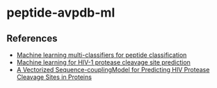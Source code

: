 # peptide-avpdb-ml

## References
- [Machine learning multi-classifiers for peptide classification](https://link.springer.com/article/10.1007/s00521-007-0170-2)
- [Machine learning for HIV-1 protease cleavage site prediction](https://www.sciencedirect.com/science/article/abs/pii/S0167865506000717)
- [A Vectorized Sequence-couplingModel for Predicting HIV Protease
Cleavage Sites in Proteins](https://pdf.sciencedirectassets.com/778417/1-s2.0-S0021925819X80618/1-s2.0-S0021925819852857/main.pdf?X-Amz-Security-Token=IQoJb3JpZ2luX2VjEOz%2F%2F%2F%2F%2F%2F%2F%2F%2F%2FwEaCXVzLWVhc3QtMSJHMEUCIQC5lZ7gGvlbiVE3l2r9dOH1tWsTwmJIN1Nh0a9wuK8uRQIgDATe0SqYzDDoXtgJ6J7IPLZBxnWq3zUjiuQkamAqYVwq2wQI9P%2F%2F%2F%2F%2F%2F%2F%2F%2F%2FARAEGgwwNTkwMDM1NDY4NjUiDCGEZqT%2FC8moh0vLYiqvBEY9dVQKtexQC%2FZCvg1Qw9CxVmZqihKuw2zg4VYJBAIODN6FpRXHji5OvlEsgU0P9YiRWPTp8xf3w43uPrrKc3acysSNmdJbHY6bQvCMBRLuCHhA4Fe%2F8Gtyw5S4F%2BjSJ%2FfSQtrBtv6%2F330Za%2BUE5sWd1umlrPU8xFX74bn%2Bq%2FmPnw68QsZv%2Bu23IFdBTP558hF0GWMlRs4e3VNfybQSVZ4WZcXuOvn9ry5ny6S5O6yQqNjjuoq8BbL4FyHwopFramp2D2KXyXydaWxqtXTRgmo0zDvxNusp9uG6Hxfj2RGwFMdMKc3JGKW2mkl%2F31BGkT4BgmUTUt0Iey8oJTQszgv%2Fc0cvehsCpC%2Bm0su9q%2Fn4KfuupjH1GM9RJXbAKv6DhPb6sEeINfCSJvUZpGu001i5P3J2HZK8gbLrGtyDvwAOIQYk0z%2By7T0Q3W6pZ5eCQYHL2F7NJ7igtyGDyvcxY%2Fsl0jyN%2BXJXgPPndjUFMthobYGRdlrw9%2BKFc2Gv4p9If8NlUODpFY3E5cQ71A9nXgKTFO6VvIKOjA2GX4UkXngM2JMSossJM%2BX9axuBy5LEMBXe6L1B3rjnodqCldANPsRuIZeWiALmg2%2BO%2BP9mcONPMw6aeDDY6wsi%2BS7uWz1Ob%2FAVu%2B1htkRzDCfGRqPKGk4kUcsF20tHq3VxgvC%2FAl8s%2BQrGp0ea6iM%2FHKAE09sLFYSC6eZzzubMPxAkTRb1ZBlLbYSZBWZ4vGJ3nI2ZnBAw7sO4lQY6qQH9VihxAo4rKj6cJvBiIl8SLtLB2BSdtsGU%2BVreRIINH8tpi7PvgivLUSG%2BC3%2BgI3kIn04nnMeWfOTmGO48hJmrZbXayw%2Bsgi821wNPsLZnKPtbuYKkcic8sqrM4%2B1JO6NiSFzzGC4UOqYjD%2BSCvhBKVULoiQ163TGrop7TeCsqFzumkWqPTadtYgu28l%2F%2BMU2zSU1k6NhlLxQ44CJ9YvYuPSBhbNpPsUX%2B&X-Amz-Algorithm=AWS4-HMAC-SHA256&X-Amz-Date=20220618T203423Z&X-Amz-SignedHeaders=host&X-Amz-Expires=300&X-Amz-Credential=ASIAQ3PHCVTYV5CRTI66%2F20220618%2Fus-east-1%2Fs3%2Faws4_request&X-Amz-Signature=f1f4f36076d12eff5d45a7b42b369e4f4160576bc4c5905d23aaec6510c6de86&hash=96f1572dcd25afeedc9b741bfc99e00cd52ab264aaf7b9b8b670808a63defe03&host=68042c943591013ac2b2430a89b270f6af2c76d8dfd086a07176afe7c76c2c61&pii=S0021925819852857&tid=spdf-b12e85b5-2776-4d99-ba6e-168f7b02855c&sid=b1c4bb0c478f09433e896920350a16cc121cgxrqa&type=client&ua=4d5707510d015d01090559&rr=71d6ce2cfb67a4f3)